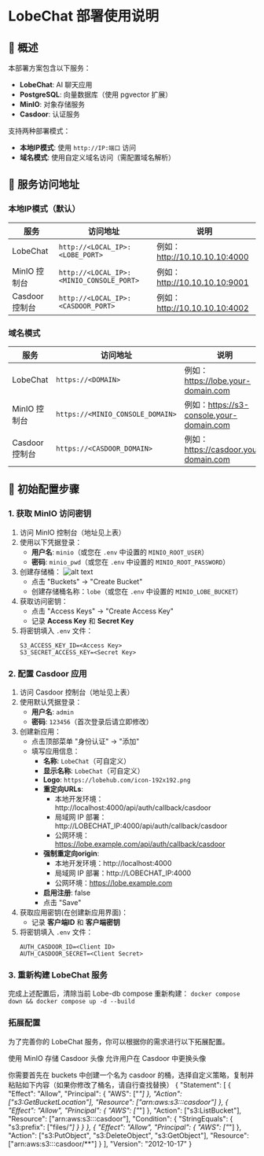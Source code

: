 # LobeChat 部署使用说明

## 🌟 概述

本部署方案包含以下服务：
- **LobeChat**: AI 聊天应用
- **PostgreSQL**: 向量数据库（使用 pgvector 扩展）
- **MinIO**: 对象存储服务
- **Casdoor**: 认证服务

支持两种部署模式：
- **本地IP模式**: 使用 `http://IP:端口` 访问
- **域名模式**: 使用自定义域名访问（需配置域名解析）

## 📍 服务访问地址

### 本地IP模式（默认）
| 服务 | 访问地址 | 说明 |
|------|----------|------|
| LobeChat | `http://<LOCAL_IP>:<LOBE_PORT>` | 例如：http://10.10.10.10:4000 |
| MinIO 控制台 | `http://<LOCAL_IP>:<MINIO_CONSOLE_PORT>` | 例如：http://10.10.10.10:9001 |
| Casdoor 控制台 | `http://<LOCAL_IP>:<CASDOOR_PORT>` | 例如：http://10.10.10.10:4002 |

### 域名模式
| 服务 | 访问地址 | 说明 |
|------|----------|------|
| LobeChat | `https://<DOMAIN>` | 例如：https://lobe.your-domain.com |
| MinIO 控制台 | `https://<MINIO_CONSOLE_DOMAIN>` | 例如：https://s3-console.your-domain.com |
| Casdoor 控制台 | `https://<CASDOOR_DOMAIN>` | 例如：https://casdoor.your-domain.com |

## 🚀 初始配置步骤

### 1. 获取 MinIO 访问密钥

1. 访问 MinIO 控制台（地址见上表）
2. 使用以下凭据登录：
   - **用户名**: `minio`（或您在 `.env` 中设置的 `MINIO_ROOT_USER`）
   - **密码**: `minio_pwd`（或您在 `.env` 中设置的 `MINIO_ROOT_PASSWORD`）
3. 创建存储桶：
![alt text](image/Create_Bucket.png)
   - 点击 "Buckets" → "Create Bucket"
   - 创建存储桶名称：`lobe`（或您在 `.env` 中设置的 `MINIO_LOBE_BUCKET`）
4. 获取访问密钥：
   - 点击 "Access Keys" → "Create Access Key"
   - 记录 **Access Key** 和 **Secret Key**
5. 将密钥填入 `.env` 文件：
   ```env
   S3_ACCESS_KEY_ID=<Access Key>
   S3_SECRET_ACCESS_KEY=<Secret Key>
   ```

### 2. 配置 Casdoor 应用

1. 访问 Casdoor 控制台（地址见上表）
2. 使用默认凭据登录：
   - **用户名**: `admin`
   - **密码**: `123456`（首次登录后请立即修改）
3. 创建新应用：
   - 点击顶部菜单 "身份认证" → "添加"
   - 填写应用信息：
     - **名称**: `LobeChat`（可自定义）
     - **显示名称**: `LobeChat`（可自定义）
     - **Logo**: `https://lobehub.com/icon-192x192.png`
     - **重定向URLs**: 
        - 本地开发环境：http://localhost:4000/api/auth/callback/casdoor
        - 局域网 IP 部署：http://LOBECHAT_IP:4000/api/auth/callback/casdoor
        - 公网环境：https://lobe.example.com/api/auth/callback/casdoor
     - **强制重定向origin**:
        - 本地开发环境：http://localhost:4000
        - 局域网 IP 部署：http://LOBECHAT_IP:4000
        - 公网环境：https://lobe.example.com
     - **启用注册**: false
     - 点击 "Save"
4. 获取应用密钥(在创建新应用界面)：
   - 记录 **客户端ID** 和 **客户端密钥**
5. 将密钥填入 `.env` 文件：
   ```env
   AUTH_CASDOOR_ID=<Client ID>
   AUTH_CASDOOR_SECRET=<Client Secret>
   ```

### 3. 重新构建 LobeChat 服务

完成上述配置后，清除当前 Lobe-db compose 重新构建：
```docker compose down && docker compose up -d --build```

### 拓展配置
为了完善你的 LobeChat 服务，你可以根据你的需求进行以下拓展配置。

使用 MinIO 存储 Casdoor 头像
允许用户在 Casdoor 中更换头像

你需要首先在 buckets 中创建一个名为 casdoor 的桶，选择自定义策略，复制并粘贴如下内容（如果你修改了桶名，请自行查找替换）
{
  "Statement": [
    {
      "Effect": "Allow",
      "Principal": {
        "AWS": ["*"]
      },
      "Action": ["s3:GetBucketLocation"],
      "Resource": ["arn:aws:s3:::casdoor"]
    },
    {
      "Effect": "Allow",
      "Principal": {
        "AWS": ["*"]
      },
      "Action": ["s3:ListBucket"],
      "Resource": ["arn:aws:s3:::casdoor"],
      "Condition": {
        "StringEquals": {
          "s3:prefix": ["files/*"]
        }
      }
    },
    {
      "Effect": "Allow",
      "Principal": {
        "AWS": ["*"]
      },
      "Action": ["s3:PutObject", "s3:DeleteObject", "s3:GetObject"],
      "Resource": ["arn:aws:s3:::casdoor/**"]
    }
  ],
  "Version": "2012-10-17"
}
